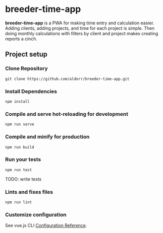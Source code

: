 # breeder-time-app

**breeder-time-app** is a PWA for making time entry and calculation easier. Adding clients, adding projects, and time for each project is simple. Then doing monthly calculations with filters by client and project makes creating reports a cinch.

## Project setup

### Clone Repository
```
git clone https://github.com/aldorr/breeder-time-app.git
```

### Install Dependencies
```
npm install
```

### Compile and serve hot-reloading for development

```
npm run serve
```

### Compile and minify for production

```
npm run build
```

### Run your tests

```
npm run test
```

TODO: write tests

### Lints and fixes files

```
npm run lint
```

### Customize configuration

See vue.js CLI [Configuration Reference](https://cli.vuejs.org/config/).

